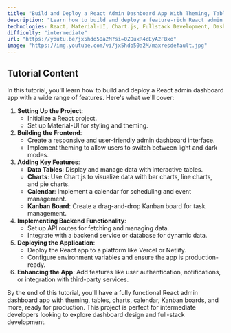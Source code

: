 ```yaml
---
title: "Build and Deploy a React Admin Dashboard App With Theming, Tables, Charts, Calendar, Kanban and More"
description: "Learn how to build and deploy a feature-rich React admin dashboard app. This tutorial covers theming, data tables, charts, calendar, Kanban boards, and more."
technologies: React, Material-UI, Chart.js, Fullstack Development, Dashboard Design
difficulty: "intermediate"
url: "https://youtu.be/jx5hdo50a2M?si=0ZQuxR4cEyA2FBxo"
image: "https://img.youtube.com/vi/jx5hdo50a2M/maxresdefault.jpg"
---
```


## Tutorial Content

In this tutorial, you'll learn how to build and deploy a React admin dashboard app with a wide range of features. Here's what we'll cover:

1. **Setting Up the Project**:
   - Initialize a React project.
   - Set up Material-UI for styling and theming.
2. **Building the Frontend**:
   - Create a responsive and user-friendly admin dashboard interface.
   - Implement theming to allow users to switch between light and dark modes.
3. **Adding Key Features**:
   - **Data Tables**: Display and manage data with interactive tables.
   - **Charts**: Use Chart.js to visualize data with bar charts, line charts, and pie charts.
   - **Calendar**: Implement a calendar for scheduling and event management.
   - **Kanban Board**: Create a drag-and-drop Kanban board for task management.
4. **Implementing Backend Functionality**:
   - Set up API routes for fetching and managing data.
   - Integrate with a backend service or database for dynamic data.
5. **Deploying the Application**:
   - Deploy the React app to a platform like Vercel or Netlify.
   - Configure environment variables and ensure the app is production-ready.
6. **Enhancing the App**: Add features like user authentication, notifications, or integration with third-party services.

By the end of this tutorial, you'll have a fully functional React admin dashboard app with theming, tables, charts, calendar, Kanban boards, and more, ready for production. This project is perfect for intermediate developers looking to explore dashboard design and full-stack development.